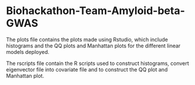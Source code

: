 # Biohackathon-Team-Amyloid-beta-GWAS

The plots file contains the plots made using Rstudio, which include histograms and the QQ plots and Manhattan plots for the different linear models deployed.

The rscripts file contain the R scripts used to construct histograms, convert eigenvector file into covariate file and to construct the QQ plot and Manhattan plot.
